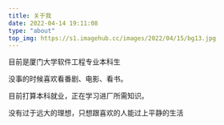 ```yaml
---
title: 关于我
date: 2022-04-14 19:11:08
type: "about"
top_img: https://s1.imagehub.cc/images/2022/04/15/bg13.jpg
---
```


目前是厦门大学软件工程专业本科生

没事的时候喜欢看番剧、电影、看书。

目前打算本科就业，正在学习进厂所需知识。

没有过于远大的理想，只想跟喜欢的人能过上平静的生活
